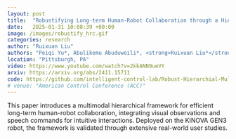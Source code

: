 ```yaml
---
layout: post
title:  "Robustifying Long-term Human-Robot Collaboration through a Hierarchical and Multimodal Framework"
date:   2025-01-31 10:08:39 +00:00
image: /images/robustify_hrc.gif
categories: research
author: "Ruixuan Liu"
authors: "Peiqi Yu*, Abulikemu Abuduweili*, <strong>Ruixuan Liu*</strong>, Changliu Liu"
location: "Pittsburgh, PA"
video: https://www.youtube.com/watch?v=2kkANN9ueVY
arxiv: https://arxiv.org/abs/2411.15711
code: https://github.com/intelligent-control-lab/Robust-Hierarchial-Multimodal-HRC
# venue: "American Control Conference (ACC)"
---
```

This paper introduces a multimodal hierarchical framework for efficient long-term human-robot collaboration, integrating visual observations and speech commands for intuitive interactions. 
Deployed on the KINOVA GEN3 robot, the framework is validated through extensive real-world user studies.